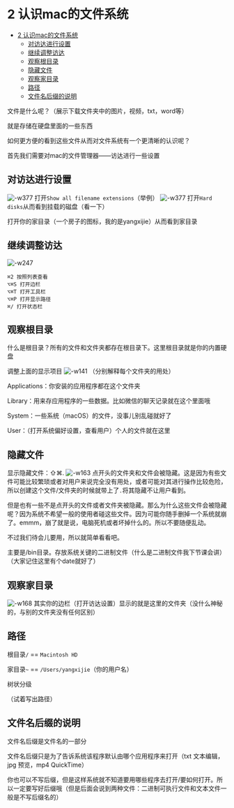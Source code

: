 # 2 认识mac的文件系统
- [2 认识mac的文件系统](#2-认识mac的文件系统)
  - [对访达进行设置](#对访达进行设置)
  - [继续调整访达](#继续调整访达)
  - [观察根目录](#观察根目录)
  - [隐藏文件](#隐藏文件)
  - [观察家目录](#观察家目录)
  - [路径](#路径)
  - [文件名后缀的说明](#文件名后缀的说明)

文件是什么呢？（展示下载文件夹中的图片，视频，txt，word等）

就是存储在硬盘里面的一些东西

如何更方便的看到这些文件从而对文件系统有一个更清晰的认识呢？

首先我们需要对mac的文件管理器——访达进行一些设置
## 对访达进行设置
![-w377](media/16023345749067/16102065476101.jpg)
打开`Show all filename extensions`（举例）
![-w377](media/16023345749067/16102066225601.jpg)
打开`Hard disks`从而看到挂载的磁盘（看一下）

打开你的家目录（一个房子的图标，我的是yangxijie）从而看到家目录

## 继续调整访达
![-w247](media/16023345749067/16102078622163.jpg)
```
⌘2 按照列表查看
⌥⌘S 打开边栏
⌥⌘T 打开工具栏
⌥⌘P 打开显示路径
⌘/ 打开状态栏
```
## 观察根目录
什么是根目录？所有的文件和文件夹都存在根目录下。这里根目录就是你的内置硬盘

调整上面的显示项目
![-w141](media/16023345749067/16102069338710.jpg)
（分别解释每个文件夹的用处）

Applications：你安装的应用程序都在这个文件夹

Library：用来存应用程序的一些数据。比如微信的聊天记录就在这个里面哦

System：一些系统（macOS）的文件，没事儿别乱碰就好了

User：（打开系统偏好设置，查看用户）个人的文件就在这里
## 隐藏文件
显示隐藏文件：⇧⌘. 
![-w163](media/16023345749067/16102084084301.jpg)
点开头的文件夹和文件会被隐藏。这是因为有些文件可能比较繁琐或者对用户来说完全没有用处，或者可能对其进行操作比较危险，所以创建这个文件/文件夹的时候就带上了`.`将其隐藏不让用户看到。

但是也有一些不是点开头的文件或者文件夹被隐藏。那么为什么这些文件会被隐藏呢？因为系统不希望一般的使用者碰这些文件。因为可能你随手删掉一个系统就崩了。emmm，崩了就是说，电脑死机或者坏掉什么的。所以不要随便乱动。

不过我们待会儿要用，所以就简单看看吧。

主要是/bin目录。存放系统关键的二进制文件（什么是二进制文件我下节课会讲）（大家记住这里有个date就好了）
## 观察家目录
![-w168](media/16023345749067/16102078075824.jpg)
其实你的边栏（打开访达设置）显示的就是这里的文件夹（没什么神秘的，与别的文件夹没有任何区别）
## 路径
根目录`/` == `Macintosh HD`

家目录`~` == `/Users/yangxijie`（你的用户名）

树状分级

（试着写出路径）
## 文件名后缀的说明
文件名后缀是文件名的一部分

文件名后缀只是为了告诉系统该程序默认由哪个应用程序来打开（txt 文本编辑，jpg 预览，mp4 QuickTime）

你也可以不写后缀，但是这样系统就不知道要用哪些程序去打开/要如何打开。所以一定要写好后缀哦（但是后面会说到两种文件：二进制可执行文件和文本文件一般是不写后缀名的）
